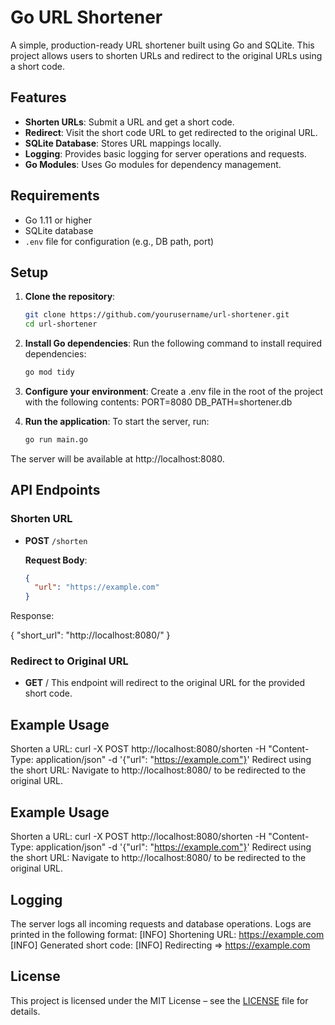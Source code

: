 # Go URL Shortener

A simple, production-ready URL shortener built using Go and SQLite. This project allows users to shorten URLs and redirect to the original URLs using a short code.

## Features

- **Shorten URLs**: Submit a URL and get a short code.
- **Redirect**: Visit the short code URL to get redirected to the original URL.
- **SQLite Database**: Stores URL mappings locally.
- **Logging**: Provides basic logging for server operations and requests.
- **Go Modules**: Uses Go modules for dependency management.


## Requirements

- Go 1.11 or higher
- SQLite database
- `.env` file for configuration (e.g., DB path, port)

## Setup

1. **Clone the repository**:
   ```bash
   git clone https://github.com/yourusername/url-shortener.git
   cd url-shortener
   ```

2. **Install Go dependencies**:
Run the following command to install required dependencies:
    ```bash
    go mod tidy
    ```

3. **Configure your environment**:
Create a .env file in the root of the project with the following contents:
PORT=8080
DB_PATH=shortener.db

4. **Run the application**:
To start the server, run:
    ```bash
    go run main.go
    ```
The server will be available at http://localhost:8080.


## API Endpoints

### Shorten URL
- **POST** `/shorten`

  **Request Body**:
  ```json
  {
    "url": "https://example.com"
  }

Response:

{
  "short_url": "http://localhost:8080/<short-code>"
}

### Redirect to Original URL
- **GET** /<short-code>
This endpoint will redirect to the original URL for the provided short code.

## Example Usage

Shorten a URL:
curl -X POST http://localhost:8080/shorten -H "Content-Type: application/json" -d '{"url": "https://example.com"}'
Redirect using the short URL:
Navigate to http://localhost:8080/<short-code> to be redirected to the original URL.

## Example Usage

Shorten a URL:
curl -X POST http://localhost:8080/shorten -H "Content-Type: application/json" -d '{"url": "https://example.com"}'
Redirect using the short URL:
Navigate to http://localhost:8080/<short-code> to be redirected to the original URL.

## Logging

The server logs all incoming requests and database operations.
Logs are printed in the following format:
[INFO] Shortening URL: https://example.com
[INFO] Generated short code: <short-code>
[INFO] Redirecting <short-code> => https://example.com


## License

This project is licensed under the MIT License – see the [LICENSE](LICENSE) file for details.
